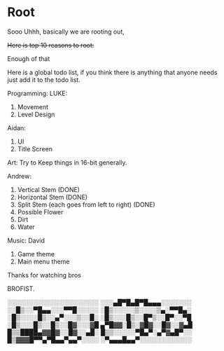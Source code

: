 # Root

Sooo Uhhh, basically we are rooting out,

~~Here is top 10 reasons to root:~~

Enough of that

Here is a global todo list, if you think there is anything that anyone needs just add it to the todo list.

Programming:
LUKE:
1. Movement
2. Level Design

Aidan:
1. UI
2. Title Screen

Art:
Try to Keep things in 16-bit generally.

Andrew:
1. Vertical Stem (DONE)
2. Horizontal Stem (DONE)
3. Split Stem (each goes from left to right) (DONE)
4. Possible Flower
5. Dirt
6. Water

Music:
David
1. Game theme
2. Main menu theme

Thanks for watching bros

BROFIST.

░░░░░░░░░░░░░░░░░░░░░
░░░▄█▀█▄█▀█▄▄▄░░░░░░░
░░█▒░░▀█▄▄░░░▀▀█░░░░░
░█▒░░░░░▒░░░░▒▄░▀▀█▄░
░█▒░░░░█▒░░▄▀░░░▒░░█░
░█▒░░░█▒░░█▀▒░░█▀░░▀█
░█▒░░░█▒░░█▒░░█▓░░░▓█
▄▀█▓▓░█▒░▓█▓░░█▓░░▓▄█
█▒▒████▄▓▓█▓░░█▓░░▄█░
█▒▒░░░░░▀█▄▀░▄▀▓▄█▀░░
█▒▓▓▓█▀▀▄▀█▄▄▀▄▄▀░░░░
░▀▄▄▄█▄▄▀░░░░░░░░░░░░
